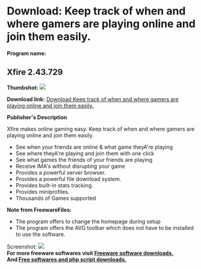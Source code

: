 # Download: Keep track of when and where gamers are playing online and join them easily.

**Program name:**

## Xfire 2.43.729

  
**Thumbshot:** ![](http://www.freewarefiles.com/screenshot/xfire1_md.jpg)   
  
**Download link:** [Download Keep track of when and where gamers are playing online and join them easily.](http://freesoftwares.boysofts.com/Xfire_program_14443.html)  
  


**Publisher's Description**  
  


Xfire makes online gaming easy. Keep track of when and where gamers are playing online and join them easily. 

  * See when your friends are online & what game theyA're playing 
  * See where theyA're playing and join them with one click 
  * See what games the friends of your friends are playing 
  * Receive IMA's without disrupting your game 
  * Provides a powerful server browser. 
  * Provides a powerful file download system. 
  * Provides built-in stats tracking. 
  * Provides miniprofiles. 
  * Thousands of Games supported 

**Note from FreewareFiles:**

  * The program offers to change the homepage during setup 
  * The program offers the AVG toolbar which does not have to be installed to use the software. 

  
  
Screenshot: ![](http://www.freewarefiles.com/screenshot/xfire1.jpg)   
**For more freeware softwares visit [Freeware software downloads.](http://freesoftwares.boysofts.com/)**   
**And [Free softwares and php script downloads.](http://www.boysofts.com/)**
